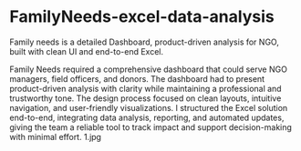 # FamilyNeeds-excel-data-analysis
Family needs is a detailed Dashboard, product-driven analysis for NGO, built with clean UI and end-to-end Excel.

Family Needs required a comprehensive dashboard that could serve NGO managers, field officers, and donors. The dashboard had to present product-driven analysis with clarity while maintaining a professional and trustworthy tone. The design process focused on clean layouts, intuitive navigation, and user-friendly visualizations. I structured the Excel solution end-to-end, integrating data analysis, reporting, and automated updates, giving the team a reliable tool to track impact and support decision-making with minimal effort.
1.jpg
